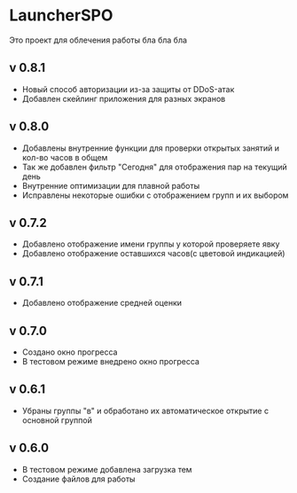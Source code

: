 # LauncherSPO
Это проект для облечения работы
бла бла бла

## v 0.8.1
- Новый способ авторизации из-за защиты от DDoS-атак
- Добавлен скейлинг приложения для разных экранов


## v 0.8.0
- Добавлены внутренние функции для проверки открытых занятий и кол-во часов в общем
- Так же добавлен фильтр "Сегодня" для отображения пар на текущий день
- Внутренние оптимизации для плавной работы
- Исправлены некоторые ошибки с отображением групп и их выбором

## v 0.7.2
- Добавлено отображение имени группы у которой проверяете явку
- Добавлено отображение оставшихся часов(с цветовой индикацией)

## v 0.7.1
- Добавлено отображение средней оценки

## v 0.7.0
- Создано окно прогресса
- В тестовом режиме внедрено окно прогресса

## v 0.6.1
- Убраны группы "в" и обработано их автоматическое открытие с основной группой

## v 0.6.0
- В тестовом режиме добавлена загрузка тем
- Создание файлов для работы
